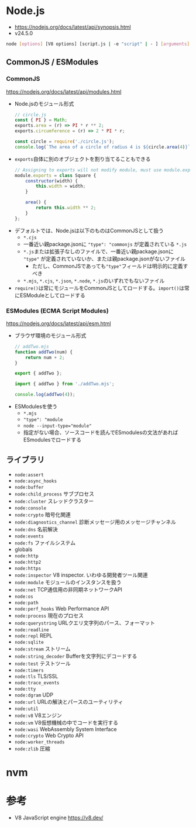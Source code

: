 # Node.js
- https://nodejs.org/docs/latest/api/synopsis.html
- v24.5.0

```sh
node [options] [V8 options] [script.js | -e "script" | - ] [arguments]
```

## CommonJS / ESModules
### CommonJS
https://nodejs.org/docs/latest/api/modules.html
- Node.jsのモジュール形式
    ```js
    // circle.js
    const { PI } = Math;
    exports.area = (r) => PI * r ** 2;
    exports.circumference = (r) => 2 * PI * r;
    ```
    ```js
    const circle = require('./circle.js');
    console.log(`The area of a circle of radius 4 is ${circle.area(4)}`);
    ```
- `exports`自体に別のオブジェクトを割り当てることもできる
    ```js
    // Assigning to exports will not modify module, must use module.exports
    module.exports = class Square {
        constructor(width) {
            this.width = width;
        }

        area() {
            return this.width ** 2;
        }
    };
    ```
- デフォルトでは、Node.jsは以下のものはCommonJSとして扱う
  - `*.cjs`
  - 一番近い親package.jsonに `"type": "commonjs` が定義されている `*.js`
  - `*.js`または拡張子なしのファイルで、一番近い親package.jsonに `"type"` が定義されていないか、または親package.jsonがないファイル
    - ただし、CommonJSであっても`"type"`フィールドは明示的に定義すべき
  - `*.mjs`, `*.cjs`, `*.json`, `*.node`, `*.js`のいずれでもないファイル
- `require()`は常にモジュールをCommonJSとしてロードする。`import()`は常にESModuleとしてロードする

### ESModules (ECMA Script Modules)
https://nodejs.org/docs/latest/api/esm.html
- ブラウザ環境のモジュール形式
    ```js
    // addTwo.mjs
    function addTwo(num) {
        return num + 2;
    }

    export { addTwo };
    ```
    ```js
    import { addTwo } from './addTwo.mjs';

    console.log(addTwo(4));
    ```
- ESModulesを使う
  - `*.mjs`
  - `"type": "module`
  - `node --input-type="module"`
  - 指定がない場合、ソースコードを読んでESmodulesの文法があればESmodulesでロードする


## ライブラリ
- `node:assert`
- `node:async_hooks`
- `node:buffer`
- `node:child_process` サブプロセス
- `node:cluster` スレッドクラスター
- `node:console`
- `node:crypto` 暗号化関連
- `node:diagnostics_channel` 診断メッセージ用のメッセージチャンネル
- `node:dns` 名前解決
- `node:events`
- `node:fs` ファイルシステム
- globals
- `node:http`
- `node:http2`
- `node:https`
- `node:inspector` V8 inspector. いわゆる開発者ツール関連
- `node:module` モジュールのインスタンスを扱う
- `node:net` TCP通信用の非同期ネットワークAPI
- `node:os`
- `node:path`
- `node:perf_hooks` Web Performance API
- `node:process` 現在のプロセス
- `node:querystring` URLクエリ文字列のパース、フォーマット
- `node:readline`
- `node:repl` REPL
- `node:sqlite`
- `node:stream` ストリーム
- `node:string_decoder` Bufferを文字列にデコードする
- `node:test` テストツール
- `node:timers`
- `node:tls` TLS/SSL
- `node:trace_events`
- `node:tty`
- `node:dgram` UDP
- `node:url` URLの解決とパースのユーティリティ
- `node:util`
- `node:v8` V8エンジン
- `node:vm` V8仮想機械の中でコードを実行する
- `node:wasi` WebAssembly System Interface
- `node:crypto` Web Crypto API
- `node:worker_threads`
- `node:zlib` 圧縮


# nvm

# 参考
- V8 JavaScript engine https://v8.dev/




